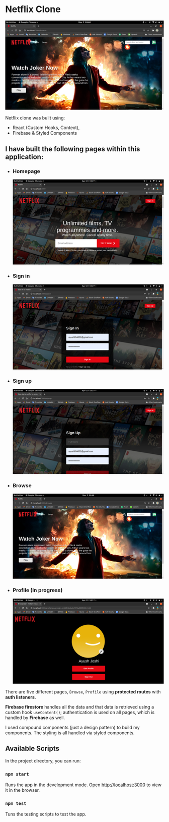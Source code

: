 # Netflix Clone

![Design preview](./public/images/snapshots/netflixBrowse.png)

Netflix clone was built using:

- React (Custom Hooks, Context),
- Firebase & Styled Components

## I have built the following pages within this application:

- ### Homepage
    ![Design preview](./public/images/snapshots/netflixHome.png)

- ### Sign in
    ![Design preview](./public/images/snapshots/netflixSignIn.png)

- ### Sign up
    ![Design preview](./public/images/snapshots/netflixSignUp.png)

- ### Browse
  ![Design preview](./public/images/snapshots/netflixBrowse.png)

- ### Profile (In progress)
    ![Design preview](./public/images/snapshots/netflixProfile.png)


There are five different pages, `Browse`, `Profile` using **protected routes** with **auth listeners**.

**Firebase firestore** handles all the data and that data is retrieved using a custom hook `useContent()`; authentication is used on all pages, which is handled by **Firebase** as well.

I used compound components (just a design pattern) to build my components. The styling is all handled via styled components.

## Available Scripts

In the project directory, you can run:

### `npm start`

Runs the app in the development mode. Open [http://localhost:3000](http://localhost:3000) to view it in the browser.

### `npm test`

Tuns the testing scripts to test the app.
